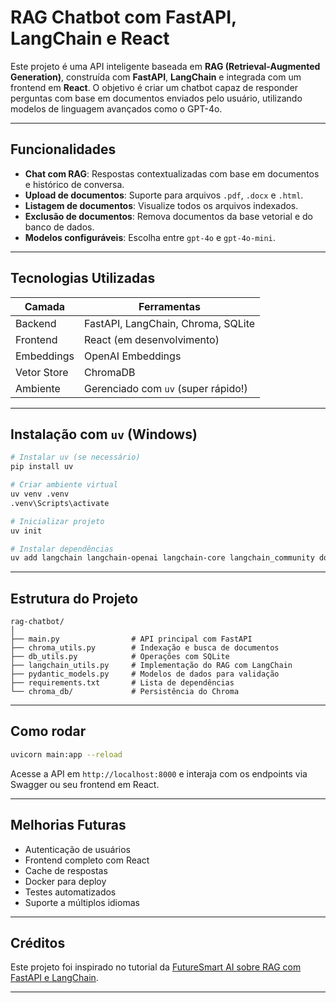# RAG Chatbot com FastAPI, LangChain e React

Este projeto é uma API inteligente baseada em **RAG (Retrieval-Augmented Generation)**, construída com **FastAPI**, **LangChain** e integrada com um frontend em **React**. O objetivo é criar um chatbot capaz de responder perguntas com base em documentos enviados pelo usuário, utilizando modelos de linguagem avançados como o GPT-4o.

---

## Funcionalidades

- **Chat com RAG**: Respostas contextualizadas com base em documentos e histórico de conversa.
- **Upload de documentos**: Suporte para arquivos `.pdf`, `.docx` e `.html`.
- **Listagem de documentos**: Visualize todos os arquivos indexados.
- **Exclusão de documentos**: Remova documentos da base vetorial e do banco de dados.
- **Modelos configuráveis**: Escolha entre `gpt-4o` e `gpt-4o-mini`.

---

## Tecnologias Utilizadas

| Camada        | Ferramentas                          |
|---------------|--------------------------------------|
| Backend       | FastAPI, LangChain, Chroma, SQLite   |
| Frontend      | React (em desenvolvimento)           |
| Embeddings    | OpenAI Embeddings                    |
| Vetor Store   | ChromaDB                             |
| Ambiente      | Gerenciado com `uv` (super rápido!)  |

---

## Instalação com `uv` (Windows)

```bash
# Instalar uv (se necessário)
pip install uv

# Criar ambiente virtual
uv venv .venv
.venv\Scripts\activate

# Inicializar projeto
uv init

# Instalar dependências
uv add langchain langchain-openai langchain-core langchain_community docx2txt pypdf langchain_chroma python-multipart fastapi uvicorn
```

---

## Estrutura do Projeto

```
rag-chatbot/
│
├── main.py                # API principal com FastAPI
├── chroma_utils.py        # Indexação e busca de documentos
├── db_utils.py            # Operações com SQLite
├── langchain_utils.py     # Implementação do RAG com LangChain
├── pydantic_models.py     # Modelos de dados para validação
├── requirements.txt       # Lista de dependências
└── chroma_db/             # Persistência do Chroma
```

---

## Como rodar

```bash
uvicorn main:app --reload
```

Acesse a API em `http://localhost:8000` e interaja com os endpoints via Swagger ou seu frontend em React.

---

## Melhorias Futuras

- Autenticação de usuários
- Frontend completo com React
- Cache de respostas
- Docker para deploy
- Testes automatizados
- Suporte a múltiplos idiomas

---

## Créditos

Este projeto foi inspirado no tutorial da [FutureSmart AI sobre RAG com FastAPI e LangChain](https://blog.futuresmart.ai/building-a-production-ready-rag-chatbot-with-fastapi-and-langchain?source=more_series_bottom_blogs).

---
